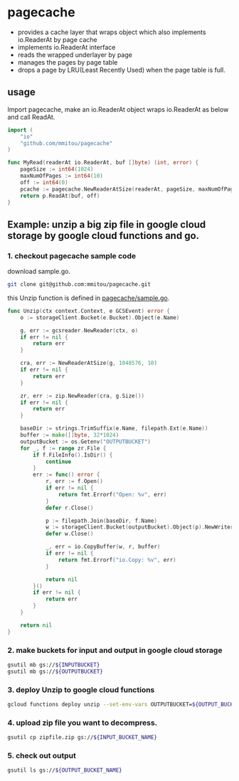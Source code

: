pagecache
=========

- provides a cache layer that wraps object which also implements io.ReaderAt by page cache
- implements io.ReaderAt interface
- reads the wrapped underlayer by page
- manages the pages by page table
- drops a page by LRU(Least Recently Used) when the page table is full.
 
## usage 

Import pagecache, make an io.ReaderAt object wraps io.ReaderAt as below and call ReadAt.

```go
import (
	"io"
	"github.com/mmitou/pagecache"
)

func MyRead(readerAt io.ReaderAt, buf []byte) (int, error) {
	pageSize := int64(1024)
	maxNumOfPages := int64(10)
	off := int64(0)
	pcache := pagecache.NewReaderAtSize(readerAt, pageSize, maxNumOfPages)
	return p.ReadAt(buf, off)
}
```

## Example: unzip a big zip file in google cloud storage by google cloud functions and go.

### 1. checkout pagecache sample code

download sample.go.

```sh
git clone git@github.com:mmitou/pagecache.git
```

this Unzip function is defined in [pagecache/sample.go](https://github.com/mmitou/pagecache/blob/master/sample.go).

```go
func Unzip(ctx context.Context, e GCSEvent) error {
	o := storageClient.Bucket(e.Bucket).Object(e.Name)

	g, err := gcsreader.NewReader(ctx, o)
	if err != nil {
		return err
	}

	cra, err := NewReaderAtSize(g, 1048576, 10)
	if err != nil {
		return err
	}

	zr, err := zip.NewReader(cra, g.Size())
	if err != nil {
		return err
	}

	baseDir := strings.TrimSuffix(e.Name, filepath.Ext(e.Name))
	buffer := make([]byte, 32*1024)
	outputBucket := os.Getenv("OUTPUTBUCKET")
	for _, f := range zr.File {
		if f.FileInfo().IsDir() {
			continue
		}
		err := func() error {
			r, err := f.Open()
			if err != nil {
				return fmt.Errorf("Open: %v", err)
			}
			defer r.Close()

			p := filepath.Join(baseDir, f.Name)
			w := storageClient.Bucket(outputBucket).Object(p).NewWriter(ctx)
			defer w.Close()

			_, err = io.CopyBuffer(w, r, buffer)
			if err != nil {
				return fmt.Errorf("io.Copy: %v", err)
			}

			return nil
		}()
		if err != nil {
			return err
		}
	}

	return nil
}
```

### 2. make buckets for input and output in google cloud storage 

```sh
gsutil mb gs://${INPUTBUCKET}
gsutil mb gs://${OUTPUTBUCKET}
```

### 3. deploy Unzip to google cloud functions

```sh
gcloud functions deploy unzip --set-env-vars OUTPUTBUCKET=${OUTPUT_BUCKET_ NAME}  --runtime go111 --entry-point Unzip --trigger-bucket=${INPUT_BUCKET_NAME} --region ${REGION_NAME} --source .
```

### 4. upload zip file you want to decompress.

```sh
gsutil cp zipfile.zip gs://${INPUT_BUCKET_NAME}
```

### 5. check out output

```sh
gsutil ls gs://${OUTPUT_BUCKET_NAME}
```
